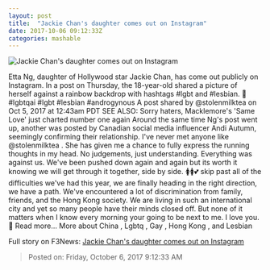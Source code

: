 ```yaml
---
layout: post
title:  "Jackie Chan's daughter comes out on Instagram"
date: 2017-10-06 09:12:33Z
categories: mashable
---
```


![Jackie Chan's daughter comes out on Instagram](https://i.amz.mshcdn.com/5m7vOhRVzbuGvONklWu7fG0yFEY=/1200x630/2017%2F10%2F06%2Feb%2Ff19cde7ae1a04a9392c20254ee7c9301.aba2f.jpg)

Etta Ng, daughter of Hollywood star Jackie Chan, has come out publicly on Instagram. In a post on Thursday, the 18-year-old shared a picture of herself against a rainbow backdrop with hashtags #lgbt and #lesbian. 🌈 #lgbtqai #lgbt #lesbian #androgynous A post shared by @stolenmilktea on Oct 5, 2017 at 12:43am PDT SEE ALSO: Sorry haters, Macklemore's 'Same Love' just charted number one again Around the same time Ng's post went up, another was posted by Canadian social media influencer Andi Autumn, seemingly confirming their relationship. I've never met anyone like @stolenmilktea . She has given me a chance to fully express the running thoughts in my head. No judgements, just understanding. Everything was against us. We've been pushed down again and again but its worth it knowing we will get through it together, side by side. 🚺🚺💕 skip past all of the difficulties we've had this year, we are finally heading in the right direction, we have a path. We've encountered a lot of discrimination from family, friends, and the Hong Kong society. We are living in such an international city and yet so many people have their minds closed off. But none of it matters when I know every morning your going to be next to me. I love you. 💟 Read more... More about China , Lgbtq , Gay , Hong Kong , and Lesbian


Full story on F3News: [Jackie Chan's daughter comes out on Instagram](http://www.f3nws.com/n/nsrfZG)

> Posted on: Friday, October 6, 2017 9:12:33 AM
